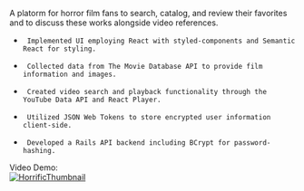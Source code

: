 A platorm for horror film fans to search, catalog, and review their favorites and to discuss these works alongside video references. 

-      Implemented UI employing React with styled-components and Semantic React for styling.
-      Collected data from The Movie Database API to provide film information and images.
-      Created video search and playback functionality through the YouTube Data API and React Player.
-      Utilized JSON Web Tokens to store encrypted user information client-side.
-      Developed a Rails API backend including BCrypt for password-hashing.


Video Demo: 
<br> [![HorrificThumbnail](http://img.youtube.com/vi/a9WEgp4Kz1U/0.jpg)](http://www.youtube.com/watch?v=a9WEgp4Kz1U) </br>



